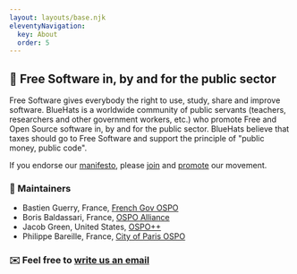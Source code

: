 ```yaml
---
layout: layouts/base.njk
eleventyNavigation:
  key: About
  order: 5
---
```


## 🧢 Free Software in, by and for the public sector

Free Software gives everybody the right to use, study, share and
improve software. BlueHats is a worldwide community of public servants
(teachers, researchers and other government workers, etc.) who promote
Free and Open Source software in, by and for the public sector.
BlueHats believe that taxes should go to Free Software and support the
principle of "public money, public code".

If you endorse our [manifesto](https://bluehats.global), please
[join](/join) and [promote](/promote) our movement.

### 🙏 Maintainers

- Bastien Guerry, France, [French Gov OSPO](https://code.gouv.fr)
- Boris Baldassari, France, [OSPO Alliance](https://ospo-alliance.org)
- Jacob Green, United States, [OSPO++](https://ospoplusplus.org)
- Philippe Bareille, France, [City of Paris OSPO](https://opensource.paris.fr)

### ✉️ Feel free to [write us an email](bluehats@bzg.fr)
